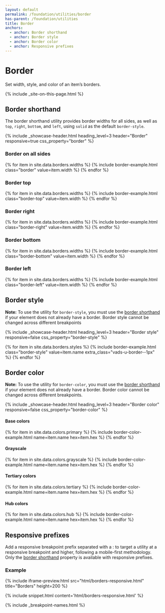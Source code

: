 ```yaml
---
layout: default
permalink: /foundation/utilities/border
has-parent: /foundation/utilities
title: Border
anchors:
  - anchor: Border shorthand
  - anchor: Border style
  - anchor: Border color
  - anchor: Responsive prefixes
---
```


# Border

<div class="va-introtext" markdown="1">
  Set width, style, and color of an item’s borders.
</div>

{% include _site-on-this-page.html %}

## Border shorthand

The border shorthand utility provides border widths for all sides, as well as `top`, `right`, `bottom`, and `left`, using `solid` as the default `border-style`.

<div class="site-showcase">

  {%
    include _showcase-header.html
    heading_level=3
    header="Border"
    responsive=true
    css_property="border"
  %}

  <h3>Border on all sides</h3>
  <div class="vads-l-row">
    {% for item in site.data.borders.widths %}
      {% include border-example.html
        class="border"
        value=item.width
      %}
    {% endfor %}
  </div>

  <h3>Border top</h3>
  <div class="vads-l-row">
    {% for item in site.data.borders.widths %}
      {% include border-example.html
        class="border-top"
        value=item.width
      %}
    {% endfor %}
  </div>

  <h3>Border right</h3>
  <div class="vads-l-row">
    {% for item in site.data.borders.widths %}
      {% include border-example.html
        class="border-right"
        value=item.width
      %}
    {% endfor %}
  </div>

  <h3>Border bottom</h3>
  <div class="vads-l-row">
    {% for item in site.data.borders.widths %}
      {% include border-example.html
        class="border-bottom"
        value=item.width
      %}
    {% endfor %}
  </div>

  <h3>Border left</h3>
  <div class="vads-l-row">
    {% for item in site.data.borders.widths %}
      {% include border-example.html
        class="border-left"
        value=item.width
      %}
    {% endfor %}
  </div>
</div>


## Border style
**Note:** To use the utility for `border-style`, you must use the [border shorthand](#border-shorthand) if your element does not already have a border. Border style cannot be changed across different breakpoints

<div class="site-showcase">

  {%
    include _showcase-header.html
    heading_level=3
    header="Border style"
    responsive=false
    css_property="border-style"
  %}

  <div class="vads-l-row">
    {% for item in site.data.borders.styles %}
      {% include border-example.html
        class="border-style"
        value=item.name
        extra_class="vads-u-border--1px"
      %}
    {% endfor %}
  </div>
</div>

## Border color
**Note:** To use the utility for `border-color`, you must use the [border shorthand](#border-shorthand) if your element does not already have a border. Border color cannot be changed across different breakpoints.

<div class="site-showcase">
  {%
    include _showcase-header.html
    heading_level=3
    header="Border color"
    responsive=false
    css_property="border-color"
  %}

  <h4>Base colors</h4>
  <div class="vads-l-row vads-u-flex-direction--column">
    {% for item in site.data.colors.primary %}
      {% include border-color-example.html
        name=item.name
        hex=item.hex
      %}
    {% endfor %}
  </div>

  <h4>Grayscale</h4>
  <div class="vads-l-row vads-u-flex-direction--column">
    {% for item in site.data.colors.grayscale %}
      {% include border-color-example.html
        name=item.name
        hex=item.hex
      %}
    {% endfor %}
  </div>

  <h4>Tertiary colors</h4>
  <div class="vads-l-row vads-u-flex-direction--column">
    {% for item in site.data.colors.tertiary %}
      {% include border-color-example.html
        name=item.name
        hex=item.hex
      %}
    {% endfor %}
  </div>

  <h4>Hub colors</h4>
  <div class="vads-l-row vads-u-flex-direction--column">
    {% for item in site.data.colors.hub %}
      {% include border-color-example.html
        name=item.name
        hex=item.hex
      %}
    {% endfor %}
  </div>
</div>

## Responsive prefixes

Add a responsive breakpoint prefix separated with a : to target a utility at a responsive breakpoint and higher, following a mobile-first methodology. Only the [border shorthand](#border-shorthand) property is available with responsive prefixes.

### Example

{% include iframe-preview.html src="html/borders-responsive.html" title="Borders" height=200 %}

{% include snippet.html content='html/borders-responsive.html' %}

{% include _breakpoint-names.html %}